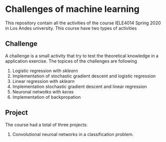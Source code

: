# Challenges of machine learning
This repository contain all the activities of the course IELE4014 Spring 2020 in Los Andes university. This course have two types of activities

## Challenge
A challenge is a small activity that try to test the theoretical knowledge in a application exercise. The topices of the challenges are following
1. Logistic regression with _sklearn_
2. Implementation of stochastic gradient descent and logistic regression
3. Linear regression with _sklearn_
4. Implementation stochastic gradient descent and linear regression
5. Neuronal netwotks with _keras_
6. Implementation of backpropation


## Project
The course had a total of three projects:
1. Convolutional neuroal networks in a classification problem.
